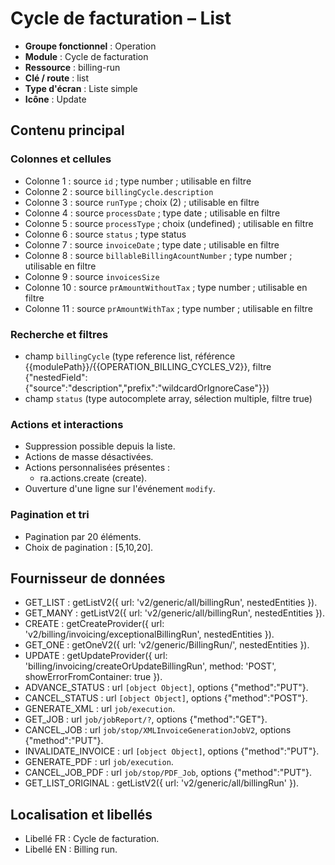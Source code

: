 # Cycle de facturation – List

- **Groupe fonctionnel** : Operation
- **Module** : Cycle de facturation
- **Ressource** : billing-run
- **Clé / route** : list
- **Type d'écran** : Liste simple
- **Icône** : Update

## Contenu principal
### Colonnes et cellules
- Colonne 1 : source `id` ; type number ; utilisable en filtre
- Colonne 2 : source `billingCycle.description`
- Colonne 3 : source `runType` ; choix (2) ; utilisable en filtre
- Colonne 4 : source `processDate` ; type date ; utilisable en filtre
- Colonne 5 : source `processType` ; choix (undefined) ; utilisable en filtre
- Colonne 6 : source `status` ; type status
- Colonne 7 : source `invoiceDate` ; type date ; utilisable en filtre
- Colonne 8 : source `billableBillingAcountNumber` ; type number ; utilisable en filtre
- Colonne 9 : source `invoicesSize`
- Colonne 10 : source `prAmountWithoutTax` ; type number ; utilisable en filtre
- Colonne 11 : source `prAmountWithTax` ; type number ; utilisable en filtre

### Recherche et filtres
- champ `billingCycle` (type reference list, référence {{modulePath}}/{{OPERATION_BILLING_CYCLES_V2}}, filtre {"nestedField":{"source":"description","prefix":"wildcardOrIgnoreCase"}})
- champ `status` (type autocomplete array, sélection multiple, filtre true)

### Actions et interactions
- Suppression possible depuis la liste.
- Actions de masse désactivées.
- Actions personnalisées présentes :
  - ra.actions.create (create).
- Ouverture d'une ligne sur l'événement `modify`.

### Pagination et tri
- Pagination par 20 éléments.
- Choix de pagination : [5,10,20].

## Fournisseur de données
- GET_LIST : getListV2({
  url: 'v2/generic/all/billingRun',
  nestedEntities
}).
- GET_MANY : getListV2({
  url: 'v2/generic/all/billingRun',
  nestedEntities
}).
- CREATE : getCreateProvider({
  url: 'v2/billing/invoicing/exceptionalBillingRun',
  nestedEntities
}).
- GET_ONE : getOneV2({
  url: 'v2/generic/BillingRun/',
  nestedEntities
}).
- UPDATE : getUpdateProvider({
  url: 'billing/invoicing/createOrUpdateBillingRun',
  method: 'POST',
  showErrorFromContainer: true
}).
- ADVANCE_STATUS : url `[object Object]`, options {"method":"PUT"}.
- CANCEL_STATUS : url `[object Object]`, options {"method":"POST"}.
- GENERATE_XML : url `job/execution`.
- GET_JOB : url `job/jobReport/?`, options {"method":"GET"}.
- CANCEL_JOB : url `job/stop/XMLInvoiceGenerationJobV2`, options {"method":"PUT"}.
- INVALIDATE_INVOICE : url `[object Object]`, options {"method":"PUT"}.
- GENERATE_PDF : url `job/execution`.
- CANCEL_JOB_PDF : url `job/stop/PDF_Job`, options {"method":"PUT"}.
- GET_LIST_ORIGINAL : getListV2({
  url: 'v2/generic/all/billingRun'
}).

## Localisation et libellés
- Libellé FR : Cycle de facturation.
- Libellé EN : Billing run.